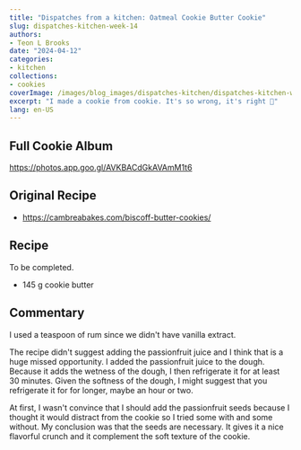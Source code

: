 ```yaml
---
title: "Dispatches from a kitchen: Oatmeal Cookie Butter Cookie"
slug: dispatches-kitchen-week-14
authors:
- Teon L Brooks
date: "2024-04-12"
categories:
- kitchen
collections:
- cookies
coverImage: /images/blog_images/dispatches-kitchen/dispatches-kitchen-week-14.jpg
excerpt: "I made a cookie from cookie. It's so wrong, it's right 🤤"
lang: en-US
---
```

<script> import Callout from '$lib/components/Callout.svelte'; </script>

<Callout>
<h2>Full Cookie Album</h2>

<https://photos.app.goo.gl/AVKBACdGkAVAmM1t6>
</Callout>

## Original Recipe

- https://cambreabakes.com/biscoff-butter-cookies/

## Recipe

To be completed.
- 145 g cookie butter

## Commentary

I used a teaspoon of rum since we didn't have vanilla extract.

The recipe didn't suggest adding the passionfruit juice and I think that is a huge missed opportunity. I added the passionfruit juice to the dough. Because it adds the wetness of the dough, I then refrigerate it for at least 30 minutes.
Given the softness of the dough, I might suggest that you refrigerate it for for longer, maybe an hour or two.

At first, I wasn't convince that I should add the passionfruit seeds because I thought it would distract from the cookie so I tried some with and some without. My conclusion was that the seeds are necessary. It gives it a nice flavorful crunch and it complement the soft texture of the cookie.
